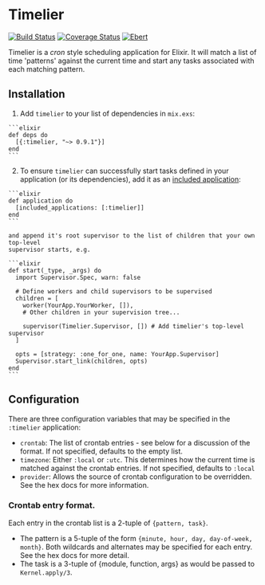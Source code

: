 # Timelier

[![Build Status](https://travis-ci.org/ausimian/timelier.svg?branch=master)](https://travis-ci.org/ausimian/timelier) [![Coverage Status](https://coveralls.io/repos/github/ausimian/timelier/badge.svg?branch=master)](https://coveralls.io/github/ausimian/timelier?branch=master) [![Ebert](https://ebertapp.io/github/ausimian/timelier.svg)](https://ebertapp.io/github/ausimian/timelier)

Timelier is a _cron_ style scheduling application for Elixir. It will match a list of time
'patterns' against the current time and start any tasks associated with each matching pattern.

## Installation

  1. Add `timelier` to your list of dependencies in `mix.exs`:

    ```elixir
    def deps do
      [{:timelier, "~> 0.9.1"}]
    end
    ```

  2. To ensure `timelier` can successfully start tasks defined in your application (or
     its dependencies), add it as an [included application](http://erlang.org/doc/design_principles/included_applications.html):

    ```elixir
    def application do
      [included_applications: [:timelier]]
    end
    ```
    
    and append it's root supervisor to the list of children that your own top-level
    supervisor starts, e.g.
    
    ```elixir
    def start(_type, _args) do
      import Supervisor.Spec, warn: false

      # Define workers and child supervisors to be supervised
      children = [
        worker(YourApp.YourWorker, []),
        # Other children in your supervision tree...

        supervisor(Timelier.Supervisor, []) # Add timelier's top-level supervisor
      ]

      opts = [strategy: :one_for_one, name: YourApp.Supervisor]
      Supervisor.start_link(children, opts)
    end
    ```
    
## Configuration

There are three configuration variables that may be specified in the `:timelier` application:

  * `crontab`: The list of crontab entries - see below for a discussion of the format. If not
      specified, defaults to the empty list.
  * `timezone`: Either `:local` or `:utc`. This determines how the current time
     is matched against the crontab entries. If not specified, defaults to `:local`
  * `provider`: Allows the source of crontab configuration to be overridden. See the hex docs
     for more information.

### Crontab entry format.

Each entry in the crontab list is a 2-tuple of `{pattern, task}`.

  * The pattern is a 5-tuple of the form `{minute, hour, day, day-of-week, month}`. Both wildcards
    and alternates may be specified for each entry. See the hex docs for more detail.
  * The task is a 3-tuple of {module, function, args} as would be passed to `Kernel.apply/3`.
